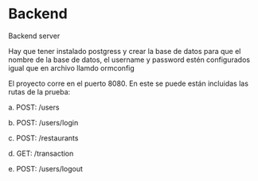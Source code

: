 # Backend
Backend server

Hay que tener instalado postgress y crear la base de datos para que el nombre de la base de datos, el username y password estén configurados igual que en archivo llamdo ormconfig

El proyecto corre en el puerto 8080. En este se puede están incluidas las rutas de la prueba:

a. POST: /users

b. POST: /users/login

c. POST: /restaurants

d. GET: /transaction

e. POST: /users/logout
